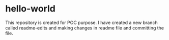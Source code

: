 # hello-world
This repository is created for POC purpose.
I have created a new branch called readme-edits and making changes in readme file and committing the file.
